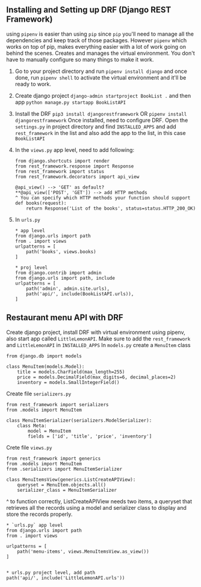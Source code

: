 ## Installing and Setting up DRF (Django REST Framework)

using `pipenv` is easier than using `pip` since `pip` you'll need to manage all the dependencies and keep track of those packages. However `pipenv` which works on top of pip, makes everything easier with a lot of work going on behind the scenes. Creates and manages the virtual environment. You don't have to manually configure so many things to make it work.

1. Go to your project directory and run `pipenv install django` and once done, run `pipenv shell` to activate the virtual environment and it'll be ready to work.
2. Create django project `django-admin startproject BookList .` and then app `python manage.py startapp BookListAPI`
3. Install the DRF `pip3 install djangorestframework` OR `pipenv install djangorestframework` Once installed, need to configure DRF. Open the `settings.py` in project directory and find `INSTALLED_APPS` and add `rest_framework` in the list and also add the app to the list, in this case `BookListAPI`
4. In the `views.py` app level, need to add following:

   ```
   from django.shortcuts import render
   from rest_framework.response import Response
   from rest_framework import status
   from rest_framework.decorators import api_view

   @api_view() --> 'GET' as default?
   **@api_view(['POST', 'GET']) --> add HTTP methods
   ^ You can specify which HTTP methods your function should support
   def books(request):
       return Response('List of the books', status=status.HTTP_200_OK)
   ```

5. In `urls.py`

   ```
   * app level
   from django.urls import path
   from . import views
   urlpatterns = [
       path('books', views.books)
   ]

   * proj level
   from django.contrib import admin
   from django.urls import path, include
   urlpatterns = [
       path('admin', admin.site.urls),
       path('api/', include(BookListAPI.urls)),
   ]
   ```

## Restaurant menu API with DRF

Create django project, install DRF with virtual environment using pipenv, also start app called `LittleLemonAPI`. Make sure to add the `rest_framework` and `LittleLemonAPI` in `INSTALLED_APPS`
In `models.py` create a `MenuItem` class

```
from django.db import models

class MenuItem(models.Model):
    title = models.CharField(max_length=255)
    price = models.DecimalField(max_digits=6, decimal_places=2)
    inventory = models.SmallIntegerField()
```

Create file `serializers.py`

```
from rest_framework import serializers
from .models import MenuItem

class MenuItemSerializer(serializers.ModelSerializer):
    class Meta:
        model = MenuItem
        fields = ['id', 'title', 'price', 'inventory']
```

Crete file `views.py`

```
from rest_framework import generics
from .models import MenuItem
from .serializers import MenuItemSerializer

class MenuItemsView(generics.ListCreateAPIView):
    queryset = MenuItem.objects.all()
    serializer_class = MenuItemSerializer

```

^ to function correctly, ListCreateAPIView needs two items, a queryset that retrieves all the records using a model and serializer class to display and store the records properly.

```
* `urls.py` app level
from django.urls import path
from . import views

urlpatterns = [
    path('menu-items', views.MenuItemsView.as_view())
]


* urls.py project level, add path
path('api/', include('LittleLemonAPI.urls'))
```
